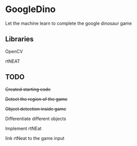 # GoogleDino
Let the machine learn to complete the google dinosaur game

## Libraries
OpenCV

rtNEAT

## TODO
~~Created starting code~~

~~Detect the region of the game~~

~~Object detection inside game~~

Differentiate different objects

Implement rtNEat

link rtNeat to the game input

